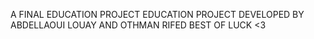 A FINAL EDUCATION PROJECT  EDUCATION PROJECT DEVELOPED BY ABDELLAOUI LOUAY AND OTHMAN RIFED 
BEST OF LUCK <3
